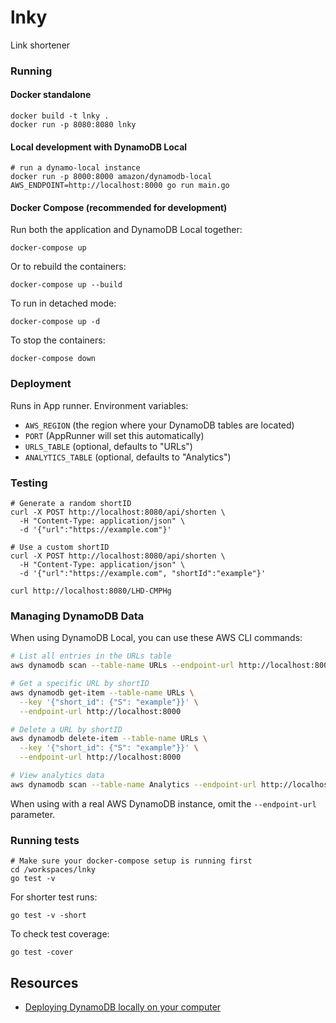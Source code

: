 # lnky
Link shortener

### Running

#### Docker standalone

```
docker build -t lnky .
docker run -p 8080:8080 lnky
```

#### Local development with DynamoDB Local

```
# run a dynamo-local instance
docker run -p 8000:8000 amazon/dynamodb-local
AWS_ENDPOINT=http://localhost:8000 go run main.go
```

#### Docker Compose (recommended for development)

Run both the application and DynamoDB Local together:

```
docker-compose up
```

Or to rebuild the containers:

```
docker-compose up --build
```

To run in detached mode:

```
docker-compose up -d
```

To stop the containers:

```
docker-compose down
```

### Deployment

Runs in App runner. Environment variables:
* `AWS_REGION` (the region where your DynamoDB tables are located)
* `PORT` (AppRunner will set this automatically)
* `URLS_TABLE` (optional, defaults to "URLs")
* `ANALYTICS_TABLE` (optional, defaults to "Analytics")


### Testing

```
# Generate a random shortID
curl -X POST http://localhost:8080/api/shorten \
  -H "Content-Type: application/json" \
  -d '{"url":"https://example.com"}'

# Use a custom shortID
curl -X POST http://localhost:8080/api/shorten \
  -H "Content-Type: application/json" \
  -d '{"url":"https://example.com", "shortId":"example"}'

curl http://localhost:8080/LHD-CMPHg
```

### Managing DynamoDB Data

When using DynamoDB Local, you can use these AWS CLI commands:

```bash
# List all entries in the URLs table
aws dynamodb scan --table-name URLs --endpoint-url http://localhost:8000

# Get a specific URL by shortID
aws dynamodb get-item --table-name URLs \
  --key '{"short_id": {"S": "example"}}' \
  --endpoint-url http://localhost:8000

# Delete a URL by shortID
aws dynamodb delete-item --table-name URLs \
  --key '{"short_id": {"S": "example"}}' \
  --endpoint-url http://localhost:8000

# View analytics data
aws dynamodb scan --table-name Analytics --endpoint-url http://localhost:8000
```

When using with a real AWS DynamoDB instance, omit the `--endpoint-url` parameter.

### Running tests

```
# Make sure your docker-compose setup is running first
cd /workspaces/lnky
go test -v
```

For shorter test runs:
```
go test -v -short
```

To check test coverage:
```
go test -cover
```


## Resources
* [Deploying DynamoDB locally on your computer](https://docs.aws.amazon.com/amazondynamodb/latest/developerguide/DynamoDBLocal.DownloadingAndRunning.html)
